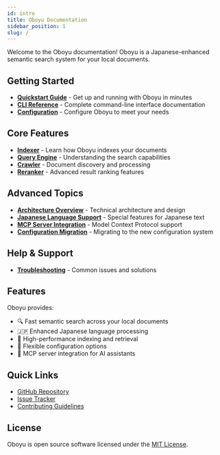 ```yaml
---
id: intro
title: Oboyu Documentation
sidebar_position: 1
slug: /
---
```


Welcome to the Oboyu documentation! Oboyu is a Japanese-enhanced semantic search system for your local documents.

## Getting Started

- [**Quickstart Guide**](quickstart) - Get up and running with Oboyu in minutes
- [**CLI Reference**](cli) - Complete command-line interface documentation
- [**Configuration**](configuration) - Configure Oboyu to meet your needs

## Core Features

- [**Indexer**](indexer) - Learn how Oboyu indexes your documents
- [**Query Engine**](query-engine) - Understanding the search capabilities
- [**Crawler**](crawler) - Document discovery and processing
- [**Reranker**](reranker) - Advanced result ranking features

## Advanced Topics

- [**Architecture Overview**](architecture) - Technical architecture and design
- [**Japanese Language Support**](japanese) - Special features for Japanese text
- [**MCP Server Integration**](mcp-server) - Model Context Protocol support
- [**Configuration Migration**](immutable-configuration-migration) - Migrating to the new configuration system

## Help & Support

- [**Troubleshooting**](troubleshooting) - Common issues and solutions

## Features

Oboyu provides:
- 🔍 Fast semantic search across your local documents
- 🇯🇵 Enhanced Japanese language processing
- 🚀 High-performance indexing and retrieval
- 🔧 Flexible configuration options
- 🤖 MCP server integration for AI assistants

## Quick Links

- [GitHub Repository](https://github.com/sonesuke/oboyu)
- [Issue Tracker](https://github.com/sonesuke/oboyu/issues)
- [Contributing Guidelines](https://github.com/sonesuke/oboyu/blob/main/CONTRIBUTING.md)

## License

Oboyu is open source software licensed under the [MIT License](https://github.com/sonesuke/oboyu/blob/main/LICENSE.md).